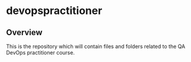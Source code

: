 # devopspractitioner

## Overview

This is the repository which will contain files and folders related to the QA DevOps practitioner course.
